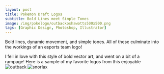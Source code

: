 ```yaml
---
layout: post
title: Pokemon Draft Logos
subtitle: Bold Lines meet Simple Tones
image: /img/pokelogo/outbackoshawotts500x500.png
tags: [Graphic Design, Photoshop, Illustrator]
---
```

Bold lines, dynamic movement, and simple tones. All of these culminate into the workings of an esports team logo!

I fell in love with this style of bold vector art, and went on a bit of a rampage!
Here is a sample of my favorite logos from this enjoyable ![outback](https://i.imgur.com/eLeCon3.png)
![snorlax](https://i.imgur.com/ARDUvew.png)
